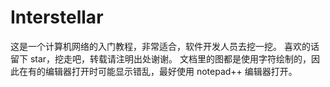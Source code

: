 # Interstellar
这是一个计算机网络的入门教程，非常适合，软件开发人员去挖一挖。
喜欢的话留下 star，挖走吧，转载请注明出处谢谢。
文档里的图都是使用字符绘制的，因此在有的编辑器打开时可能显示错乱，最好使用 notepad++ 编辑器打开。
